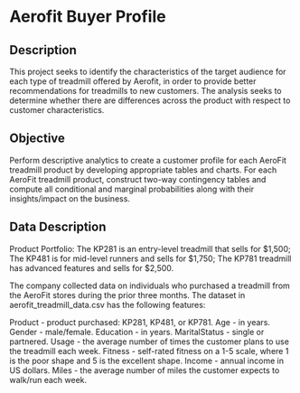 # Aerofit Buyer Profile

## Description

This project seeks to identify the characteristics of the target audience for each type of treadmill offered by Aerofit, in order to provide better recommendations for treadmills to new customers. The analysis seeks to determine whether there are differences across the product with respect to customer characteristics.

## Objective
Perform descriptive analytics to create a customer profile for each AeroFit treadmill product by developing appropriate tables and charts. For each AeroFit treadmill product, construct two-way contingency tables and compute all conditional and marginal probabilities along with their insights/impact on the business.

## Data Description

Product Portfolio:
The KP281 is an entry-level treadmill that sells for $1,500;
The KP481 is for mid-level runners and sells for $1,750;
The KP781 treadmill has advanced features and sells for $2,500.


The company collected data on individuals who purchased a treadmill from the AeroFit stores during the prior three months. The dataset in aerofit_treadmill_data.csv has the following features:

Product - product purchased: KP281, KP481, or KP781.
Age - in years.
Gender - male/female.
Education - in years.
MaritalStatus - single or partnered.
Usage - the average number of times the customer plans to use the treadmill each week.
Fitness - self-rated fitness on a 1-5 scale, where 1 is the poor shape and 5 is the excellent shape.
Income - annual income in US dollars.
Miles - the average number of miles the customer expects to walk/run each week.
